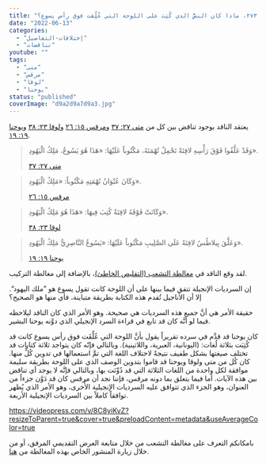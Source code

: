 ```yaml
---
title: "الإعتراض ٢٧٣، ماذا كان النصُّ الذي كُتِبَ على اللوحة التي عُلِّقت فوق رأس يسوع؟"
date: "2022-06-13"
categories: 
  - "إختلافات-التفاصيل"
  - "تناقضات"
youtube: ""
tags:
  - "متى"
  - "مرقس"
  - "لوقا"
  - "يوحنا"
status: "published"
coverImage: "d9a2d9a7d9a3.jpg"
---
```


يعتقد الناقد بوجود تناقض بين كل من [متى ٢٧: ٣٧](https://my.bible.com/bible/101/MAT.27.37) و[مرقس ١٥: ٢٦](https://my.bible.com/bible/101/MRK.15.26) و[لوقا ٢٣: ٣٨](https://my.bible.com/bible/101/LUK.23.38) و[يوحنا ١٩: ١٩](https://my.bible.com/bible/101/JHN.19.19).

> وَقَدْ عَلَّقُوا فَوْقَ رَأْسِهِ لافِتَةً تَحْمِلُ تُهْمَتَهُ، مَكْتُوباً عَلَيْهَا: «هَذَا هُوَ يَسُوعُ، مَلِكُ الْيَهُودِ».
> 
> [متى ٢٧: ٣٧](https://my.bible.com/bible/101/MAT.27.37)

> وَكَانَ عُنْوَانُ تُهْمَتِهِ مَكْتُوباً: «مَلِكُ الْيَهُودِ».
> 
> [مرقس ١٥: ٢٦](https://my.bible.com/bible/101/MRK.15.26)

> وَكَانَتْ فَوْقَهُ لافِتَةٌ كُتِبَ فِيهَا: «هَذَا هُوَ مَلِكُ الْيَهُودِ».
> 
> [لوقا ٢٣: ٣٨](https://my.bible.com/bible/101/LUK.23.38)

> وَعَلَّقَ بِيلاطُسُ لافِتَةً عَلَى الصَّلِيبِ مَكْتُوباً عَلَيْهَا: «يَسُوعُ النَّاصِرِيُّ مَلِكُ الْيَهُودِ».
> 
> [يوحنا ١٩: ١٩](https://my.bible.com/bible/101/JHN.19.19)

لقد وقع الناقد في [مغالطة التشعب (التقليص الخاطئ)](https://reasonofhope.com/2019/07/25/bifurcation/)، بالإضافة إلى مغالطة التركيب.

إن السرديات الإنجيلة تتفق فيما بينها على أن اللوحة كانت تقول يسوع هو ”ملك اليهود“. إلا أن الأناجيل تُقدم هذه الكتابة بطريقة متباينة، فأي منها هو الصحيح؟

حقيقة الأمر هي أنَّ جميع هذه السرديات هي صحيحة. وهو الأمر الذي كان الناقد ليلاحظه فيما لو أنَّه كان قد تابع في قراءة السرد الإنجيلي الذي دوَّنه يوحنا البشير.

كان يوحنا قد قدَّم في سرده تقريراً يقول بأنَّ اللوحة التي عُلِّقَت فوق رأس يسوع كانت قد كُتِبَت بثلاثة لُغات: (اليونانية، العبرية، واللاتينية). وبالتالي فإنّه كان يتواجد ثلاثة كتابات قد تختلف صيغتها بشكل طفيف نتيجةً لاختلاف اللغة التي تمَّ استعمالها في تدوين كُلٍّ منها. كان كُل من متى ولوقا ويوحنا قد قاموا بتدوين الوصف الذي على اللوحة بطريقة سليمة موافقة لكل واحدة من اللغات الثلاثة التي قد دُوِّنَت بها، وبالتالي فإنَّه لا يوجد أي تناقض بين هذه الآيات. أما فيما يتعلق بما دونه مرقس، فإننا نجد أن مرقس كان قد دَوَّن جزءاً من العنوان، وهو الجزء الذي تتوافق عليه السرديات الإنجيلية الأُخرى، وهو الأمر الذي يُظهر توافقاً كاملاً بين السرديات الإنجيلية الأربعة.

https://videopress.com/v/8C8yiKvZ?resizeToParent=true&cover=true&preloadContent=metadata&useAverageColor=true

بامكانكم التعرف على مغالطة التشعب من خلال متابعة العرض التقديمي المرفق، أو من خلال زيارة المنشور الخاص بهذه المغالطة من [هنا](https://reasonofhope.com/2019/07/25/bifurcation/).
